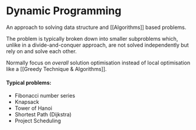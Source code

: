 # Dynamic Programming

An approach to solving data structure and [[Algorithms]] based problems.

The problem is typically broken down into smaller subproblems which, unlike in a divide-and-conquer approach, are not solved independently but rely on and solve each other.

Normally focus on *overall* solution optimisation instead of local optimisation like a [[Greedy Technique & Algorithms]].

#### Typical problems:
- Fibonacci number series
- Knapsack
- Tower of Hanoi
- Shortest Path (Dijkstra)
- Project Scheduling

